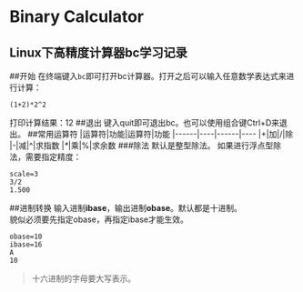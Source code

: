 Binary Calculator
=================
Linux下高精度计算器bc学习记录
-----------------
##开始
在终端键入`bc`即可打开bc计算器。打开之后可以输入任意数学表达式来进行计算：

    (1+2)*2^2
打印计算结果：12
##退出
键入quit即可退出bc。也可以使用组合键Ctrl+D来退出。
##常用运算符
|运算符|功能|运算符|功能
|------|----|------|----
|+|加|/|除
|-|减|^|求指数
|_*_|乘|%|求余数
###除法
默认是整型除法。
如果进行浮点型除法，需要指定精度：

    scale=3
    3/2
    1.500
##进制转换
输入进制**ibase**，输出进制**obase**。默认都是十进制。    
貌似必须要先指定obase，再指定ibase才能生效。

    obase=10
    ibase=16
    A
    10

>十六进制的字母要大写表示。
